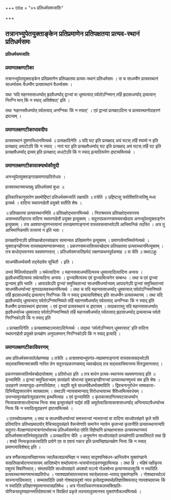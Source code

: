 +++
title = "०५ प्रतिधर्मसमजातिः"

+++


## तत्रानभ्युपेतयुक्ताङ्केन प्रतिप्रमाणेन प्रतिपक्षतया प्रत्यव-स्थानं प्रतिधर्मसमः

**प्रतिधर्मसमजातिः** 

### **प्रमाणलक्षणटीका**

तत्रानभ्युपेतयुक्ताङ्केन प्रतिप्रमाणेन प्रतिपक्षतया प्रत्यव-स्थानं प्रतिधर्मसमः । स च साधर्म्येण प्रत्यवस्थानं साधर्म्यसमः वैधर्म्येण प्रत्यवस्थानं वैधर्म्यसमः ।

यथा ‘यदि महानससाधर्म्यात् हृदवैधर्म्याद् द्वाभ्यां वा धूमवत्वात् पर्वतोऽग्निमान् तर्हि हृदसाधर्म्याद् द्रव्यत्वान् निरग्नि मान् किं न स्याद् अविशेषात्’ इति ।

तथा ‘महानसवैधर्म्यात् पर्वतत्वाद् अनग्निकः किं न स्यात्’ । एवं द्वाभ्यां प्रत्यक्षाऽदिना च प्रत्यवस्थानोदाहरणं द्रष्टव्यम् ।

### **प्रमाणलक्षणटीकाभावदीपः**

प्रत्यवस्थानं दूषणाभिधानमित्यर्थः ॥ प्रत्यक्षादिनेति ॥ यदि घट इति प्रत्यक्षाद् अयं घटस् तर्हि श्यामो न इति प्रत्यक्षाद् अघटोऽपि किं न स्यात् । नायं घट इति प्रत्यक्षवैधर्म्याद् घट इति प्रत्यक्षाद् अयं घटस् तर्हि पट इति प्रत्यक्षवैधर्म्याद् द्रव्यम् इति प्रत्यक्षाद् अधटोऽपि किं न स्याद् इत्यादिरूपेण द्रष्टव्यमित्यर्थः ।

### **प्रमाणलक्षणटीकावाक्यार्थकौमुदी**

अनभ्युपेतयुक्ताङ्गात्प्रमाणात्प्रतिरोधतः ।

प्रत्यवस्थानमाचख्युः प्रतिधर्मसमां बुधाः ॥

इतिकारिकानुसारेण प्रथमोद्दिष्टां प्रतिधर्मसमजातिं लक्षयति ॥ तत्रेति ॥ उद्दिष्टासु त्रयोविंशतिजातिषु मध्य इत्यर्थः । वादिना स्थापनाहेतौ प्रयुक्ते सतीति शेषः ।

॥ प्रतिपक्षतया प्रत्यवस्थानमिति ॥ प्रतिपक्षोद्भावनमित्यर्थः । निराश्रयस्य प्रतिपक्षोद्भावनस्य असम्भवपरिहाराय वादिना स्थापनाहेतौ प्रयुक्त इत्युक्तम् । सदुत्तरप्रकरणसमव्यवच्छेदाय अनभ्युपेतयुक्ताङ्गेन इत्युक्तम् । तत्र अवश्याभ्युपगन्तव्यानां तत्तत्प्रमाणाङ्गानां वास्तवसत्वाभावेऽपि आभिमानिकं तदस्ति । अत्र तु आभिमानिकमपि तत्सत्त्वं न इति भावः ।

प्रत्यक्षादिनाऽपि प्रतिपक्षचोदनसंग्रहाय सामान्यतः प्रतिप्रमाणेन इत्युक्तम् । प्रमाणत्वेनाभिमतेनेत्यर्थः । युक्ताङ्गहीनस्य वास्तवप्रामाण्यासम्भवात् । प्रकरणसमजातिव्यवच्छेदाय प्रतिपक्षतया प्रत्यवस्थानमित्युक्तम् । तत्र बाधोद्भावनस्य वक्ष्यमाणत्वात् । प्रतिधर्मसमजातिप्रभेदं लक्षणकथनपूर्वकमाह ॥ स चेति ॥ यथाऽऽहुः

साधर्म्यवैधर्म्यसमौ तद्भेदावेव सूचितौ । इति ।

उभयं मिलित्वोदाहरति ॥ यथेत्यादिना ॥ महानससाधर्म्यादित्यस्य धूमवत्वादित्यादिना अन्वयः । ह्नदवैधर्म्यादित्यस्य तथेत्यादिना अन्वयः । द्वाभ्यामित्यस्य एवं द्वाभ्यामित्यनेन सम्बन्धः । तथा च एवं द्वाभ्यां द्वाभ्याम् इति भवति । आपादकेऽपि द्वाभ्यां समुच्चिताभ्यां साधर्म्यवैधर्म्याभ्याम् आपादनेऽपि द्वाभ्यां समुच्चिताभ्यां साधर्म्यवैधर्म्याभ्यां युगपत्प्रत्यवस्थानमित्यर्थः । तथा च यदि महानससाधर्म्याद् धूमवत्त्वात् पर्वतोऽग्निमानिष्यते तर्हि हृदसाधर्म्याद् द्रव्यत्वान् निरग्निकः किं न स्याद् द्रव्यत्वाविशेषाद् इति साधर्म्येण प्रत्यवस्थानम् । तथा यदि ह्नदवैधर्म्याद् धूमवत्वात् पर्वतोऽग्निमानिष्यते तर्हि महानसवैधर्म्यात् पर्वतत्वाद् अनग्निकः किं न स्याद् इति वैधर्म्येण प्रत्यवस्थानं द्रष्टव्यम् । एवं द्वाभ्यां प्रत्यवस्थानं च द्रष्टव्यम् । तत्प्रकारस्तु यदि महानससाधर्म्यात् ह्नदवैधर्म्याच्च धूमवत्वात् पर्वतोऽग्निमानिष्यते तर्हि महानसवैधर्म्यात् पर्वतत्वात् ह्नदसाधर्म्याद् द्रव्यत्वाच्च पर्वतो निरग्निकोऽपि किं न स्याद् इति

॥ प्रत्यक्षादिनेति ॥ प्रत्यक्षशब्दाऽभासाऽदिनेत्यर्थः । तद्यथा ‘पर्वतोऽग्निमान् धूमवत्त्वात्’ इति वादिना स्थापनाहेतौ प्रयुक्ते प्रत्यक्षेण अनुपलम्भान् निरग्निकोऽपि किं न स्याद् इत्यादि ।

### **प्रमाणलक्षणटीकाविवरणम्**

अथ प्रतिधर्मसमजातेर्लक्षणमाह ॥ तत्रेति ॥ अत्रावश्याभ्युपगंत-व्यप्रमाणाङ्गानां वास्तवत्वसद्भवेऽपि सद्भावाभिमानमात्रमपि नास्ति तेन सदुत्तरप्रकरणसमाद् व्यवच्छेदस् तत्र सद्भावाभिमानस्य विरुद्धमानत्वात् ।

प्रकरणसमजातिर्व्यवच्छेदायोक्तम् ॥ प्रतिरोधत इति ॥ तत्र बाधेन प्रत्यव-स्थानस्य वक्ष्यमाणत्वाद् इति ॥ द्वाभ्यामिति ॥ द्वाभ्यां समुचिताभ्याम् उपसंहारे चोभाभ्यां युक्ताङ्गहीनाभ्यां प्रत्यवस्थानमुभयं सम इति शेषः । उदाहरणे तस्याप्युदा-हरणातिदेशत् । यद्यपि सूत्रे साधर्म्यवैधर्म्यसमाविति । द्विवचनानुरोधेन भाष्यकारा-दिभिर्भेदद्वयपरत्वेन व्याख्यातम् । तथाऽपि न्यायसामान्याद् विरोधाभावाच्च त्रैविध्यमित्यवधेयम् ।उभाभ्यामुपसंहारेत्युदाहरणम् इत्थमित्याह ॥ एवं द्वाभ्यामिति ॥ कृतकत्वादनित्यघटसाधर्म्यान् नित्याकाशसाधर्र्म्याच्च नित्यः शब्द इत्युपसंहारे यद्येवं तर्हि अमूर्तत्वान्नित्याकाशसाधर्म्याद् अनित्यघटवैधर्म्याच्च नित्यः किं न स्यादित्युदाहरणं द्रष्टव्यमित्यर्थः ।

॥ एतच्चोपलक्षणम् ॥ तथा च साधर्म्यवैधर्म्याभ्यां समस्ताभ्यां न्यस्ताभ्यां वा वादिना साध्योपसंहारे कृते सति प्रतिवादिनः प्रतिभाप्रमादयोर् वैचित्र्यादुपसंहारे वैरूप्येणापि समानेन न्यायेन कृताभ्यां कृतानीति प्रत्यवस्थानान्यपि सदुत्तर-वैलक्षण्यादन्यत्रानंतर्भावाच्च प्रतिधर्मसमभेदा एवेति विज्ञेयानि प्रत्यक्षाभासतः प्रत्यवस्थानरूपं प्रतिधर्मसमाजातिभेदमुदाहरति ॥ प्रत्यक्षादिना चेेति ॥ अनुमानेन साध्योपसंहारे प्रत्यक्षेणापि प्रत्यवतिष्टते तथा हि । शब्दो नित्यःकृतकत्वादिति प्रयोगे एव स एवायं गकार इति प्रत्यभिज्ञाप्रत्यक्षेण नित्यः किं न स्यात् प्रमाणत्वाविशेषाद् इति ।

अत्र वर्णैकत्वप्रत्यभिज्ञानस्य ज्वालैकत्वप्रत्यभिज्ञा न स्यवत् सादृश्यनिबंधन-भ्रान्तित्वेन युक्तांगहानेः सत्प्रतिपक्षचोदनाभासत्वम् आदिशब्देन शब्दोपमाना-भासयोरुदाहरणमूह्यमित्याह । तथा हि । महिषं पक्षीकृत्य पशुरयं विषाणित्वात्। संमतवदिति साध्योपसंहारे अपशवो वाऽन्ये गोअश्वेभ्य इत्यागमादपशुःकिं न स्यादिति प्रत्यवस्थानमागमाभासप्रतिरोधः । गवाश्वप्रशंसापरस्यास्य स्वार्र्थपरत्वा-भावाद् युक्तांगहानिः । गोशब्दवच्योऽयं सास्नानादिमत्वात् । सम्मतवदिति उक्ते गोशब्दसदृशो गवय इत्येतद्वाक्यार्थप्रतिज्ञाविषयत्वाद् गवयशब्दवाच्यः किं न स्यादिति प्रतिज्ञानमुपमानाभासप्रतिषेधः । अत्र गोत्वाधिकरणसकलव्यक्तिप्रति-योगिकसादृश्यज्ञानमतिदेशवाक्यं न विवक्षितं प्रकृते तदभावादुपमानस्य युक्तांगवैकल्यमित्यर्थः ।

